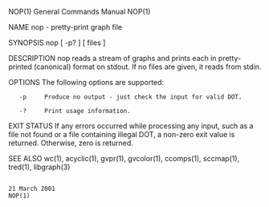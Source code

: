 NOP(1)                                                                                   General Commands Manual                                                                                   NOP(1)

NAME
       nop - pretty-print graph file

SYNOPSIS
       nop [ -p?  ] [ files ]

DESCRIPTION
       nop reads a stream of graphs and prints each in pretty-printed (canonical) format on stdout. If no files are given, it reads from stdin.

OPTIONS
       The following options are supported:

       -p     Produce no output - just check the input for valid DOT.

       -?     Print usage information.

EXIT STATUS
       If any errors occurred while processing any input, such as a file not found or a file containing illegal DOT, a non-zero exit value is returned. Otherwise, zero is returned.

SEE ALSO
       wc(1), acyclic(1), gvpr(1), gvcolor(1), ccomps(1), sccmap(1), tred(1), libgraph(3)

                                                                                              21 March 2001                                                                                        NOP(1)
